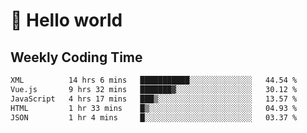 # 🍻 Hello world

## Weekly Coding Time
<!--START_SECTION:waka-->

```txt
XML          14 hrs 6 mins   ███████████░░░░░░░░░░░░░░   44.54 %
Vue.js       9 hrs 32 mins   ███████▓░░░░░░░░░░░░░░░░░   30.12 %
JavaScript   4 hrs 17 mins   ███▒░░░░░░░░░░░░░░░░░░░░░   13.57 %
HTML         1 hr 33 mins    █▒░░░░░░░░░░░░░░░░░░░░░░░   04.93 %
JSON         1 hr 4 mins     █░░░░░░░░░░░░░░░░░░░░░░░░   03.37 %
```

<!--END_SECTION:waka-->
